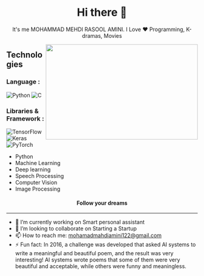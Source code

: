 <h1 align="center"> Hi there 👋 </h1>
<p align="center"> It's me MOHAMMAD MEHDI RASOOL AMINI. I Love ❤️ Programming, K-dramas, Movies</p>
<img align="right" src="https://sobhan.institute/wp-content/uploads/2022/10/14123444.jpg" height="250" width="400">

## **Technologies**
### Language :

![Python](https://img.shields.io/badge/-python-%23F7DF1C?style=for-the-badge&logo=python&logoColor=000000&labelColor=%23F7DF1C&color=%23FFCE5A)
![C](https://img.shields.io/badge/-c-%231572B6?style=for-the-badge&logo=c)

### Libraries & Framework :

![TensorFlow](https://img.shields.io/badge/-TensorFlow%20-007ACC?style=for-the-badge&logo=react&logoColor=ffffff)
![Keras](https://img.shields.io/badge/-Keras-563D7C?style=for-the-badge&logo=Keras&logoColor=ffffff)
![PyTorch‌](https://img.shields.io/badge/-PyTorch‌%20CSS-22D3EE?style=for-the-badge&logo=PyTorch‌&logoColor=ffffff)





- Python
- Machine Learning
- Deep learning
- Speech Processing
- Computer Vision
- Image Processing
 
<h4 align="center">Follow your dreams</h4>

***

- 🔭 I’m currently working on Smart personal assistant                     
- 👯 I’m looking to collaborate on Starting a Startup         
- 📫 How to reach me: mohamadmahdiamini122@gmail.com     
- ⚡ Fun fact: In 2016, a challenge was developed that asked AI systems to write a meaningful and beautiful poem, and the result was very interesting! AI systems wrote poems that some of them were very beautiful and acceptable, while others were funny and meaningless.</p>


